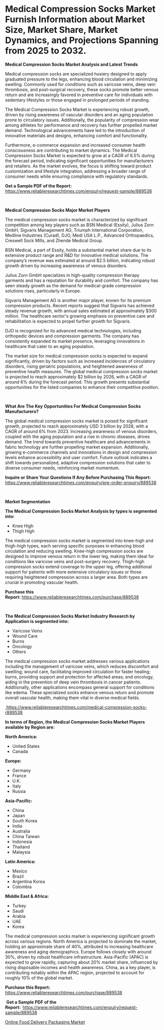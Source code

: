 <p><h1>Medical Compression Socks Market Furnish Information about Market Size, Market Share, Market Dynamics, and Projections Spanning from 2025 to 2032.</h1></p><p><strong>Medical Compression Socks Market Analysis and Latest Trends</strong></p>
<p><p>Medical compression socks are specialized hosiery designed to apply graduated pressure to the legs, enhancing blood circulation and minimizing swelling. Commonly used for conditions such as varicose veins, deep vein thrombosis, and post-surgical recovery, these socks promote better venous return and are increasingly favored in preventive care for individuals with sedentary lifestyles or those engaged in prolonged periods of standing.</p><p>The Medical Compression Socks Market is experiencing robust growth, driven by rising awareness of vascular disorders and an aging population prone to circulatory issues. Additionally, the popularity of compression wear among athletes for performance and recovery has further propelled market demand. Technological advancements have led to the introduction of innovative materials and designs, enhancing comfort and functionality.</p><p>Furthermore, e-commerce expansion and increased consumer health consciousness are contributing to market dynamics. The Medical Compression Socks Market is expected to grow at a CAGR of 6.5% during the forecast period, indicating significant opportunities for manufacturers and retailers. As the market evolves, the focus is shifting toward product customization and lifestyle integration, addressing a broader range of consumer needs while ensuring compliance with regulatory standards.</p></p>
<p><strong>Get a Sample PDF of the Report:&nbsp;</strong> <a href="https://www.reliableresearchtimes.com/enquiry/request-sample/889538?utm_campaign=2643&utm_medium=2&utm_source=Github&utm_content=ia&utm_term=04042025&utm_id=medical-compression-socks">https://www.reliableresearchtimes.com/enquiry/request-sample/889538</a></p>
<p>&nbsp;</p>
<p><strong>Medical Compression Socks Major Market Players</strong></p>
<p><p>The medical compression socks market is characterized by significant competition among key players such as BSN Medical (Essity), Julius Zorn GmbH, Sigvaris Management AG, Triumph International Corporation, Medline Industries (Curad), DJO, Medi USA L.P., Advanced Orthopaedics, Creswell Sock Mills, and Zhende Medical Group. </p><p>BSN Medical, a part of Essity, holds a substantial market share due to its extensive product range and R&D for innovative medical solutions. The company’s revenue was estimated at around $2.5 billion, indicating robust growth driven by increasing awareness of venous disorders.</p><p>Julius Zorn GmbH specializes in high-quality compression therapy garments and has a reputation for durability and comfort. The company has seen steady growth as the demand for medical-grade compression solutions rises, particularly in Europe.</p><p>Sigvaris Management AG is another major player, known for its premium compression products. Recent reports suggest that Sigvaris has achieved steady revenue growth, with annual sales estimated at approximately $300 million. The healthcare sector's growing emphasis on preventive care and rehabilitation is expected to propel further growth for Sigvaris.</p><p>DJO is recognized for its advanced medical technologies, including orthopedic devices and compression garments. The company has consistently expanded its market presence, leveraging innovations in healthcare that cater to an aging population.</p><p>The market size for medical compression socks is expected to expand significantly, driven by factors such as increased incidences of circulatory disorders, rising geriatric populations, and heightened awareness of preventive health measures. The global medical compression socks market is projected to reach approximately $2 billion by 2026, with a CAGR of around 6% during the forecast period. This growth presents substantial opportunities for the listed companies to enhance their competitive position.</p></p>
<p>&nbsp;</p>
<p><strong>What Are The Key Opportunities For Medical Compression Socks Manufacturers?</strong></p>
<p><p>The global medical compression socks market is poised for significant growth, projected to reach approximately USD 3 billion by 2028, with a CAGR of around 6% from 2023. Increasing awareness of venous disorders, coupled with the aging population and a rise in chronic diseases, drives demand. The trend towards preventive healthcare and advancements in fabric technology are further propelling market expansion. Additionally, growing e-commerce channels and innovations in design and compression levels enhance accessibility and user comfort. Future outlook indicates a shift towards personalized, adaptive compression solutions that cater to diverse consumer needs, reinforcing market momentum.</p></p>
<p><strong>Inquire or Share Your Questions If Any Before Purchasing This Report:</strong> <a href="https://www.reliableresearchtimes.com/enquiry/pre-order-enquiry/889538?utm_campaign=2643&utm_medium=2&utm_source=Github&utm_content=ia&utm_term=04042025&utm_id=medical-compression-socks">https://www.reliableresearchtimes.com/enquiry/pre-order-enquiry/889538</a></p>
<p>&nbsp;</p>
<p><strong>Market Segmentation</strong></p>
<p><strong>The Medical Compression Socks Market Analysis by types is segmented into:</strong></p>
<p><ul><li>Knee High</li><li>Thigh High</li></ul></p>
<p><p>The medical compression socks market is segmented into knee-high and thigh-high types, each serving specific purposes in enhancing blood circulation and reducing swelling. Knee-high compression socks are designed to improve venous return in the lower leg, making them ideal for conditions like varicose veins and post-surgery recovery. Thigh-high compression socks extend coverage to the upper leg, offering additional support for patients with more extensive circulatory issues or those requiring heightened compression across a larger area. Both types are crucial in promoting vascular health.</p></p>
<p><strong>Purchase this Report:&nbsp;</strong><a href="https://www.reliableresearchtimes.com/purchase/889538?utm_campaign=2643&utm_medium=2&utm_source=Github&utm_content=ia&utm_term=04042025&utm_id=medical-compression-socks">https://www.reliableresearchtimes.com/purchase/889538</a></p>
<p>&nbsp;</p>
<p><strong>The Medical Compression Socks Market Industry Research by Application is segmented into:</strong></p>
<p><ul><li>Varicose Veins</li><li>Wound Care</li><li>Burns</li><li>Oncology</li><li>Others</li></ul></p>
<p><p>The medical compression socks market addresses various applications including the management of varicose veins, which reduces discomfort and swelling; wound care, facilitating improved circulation for faster healing; burns, providing support and protection for affected areas; and oncology, aiding in the prevention of deep vein thrombosis in cancer patients. Additionally, other applications encompass general support for conditions like edema. These specialized socks enhance venous return and promote overall vascular health, making them vital in diverse medical fields.</p></p>
<p><a href="https://www.reliableresearchtimes.com/medical-compression-socks-r889538?utm_campaign=2643&utm_medium=2&utm_source=Github&utm_content=ia&utm_term=04042025&utm_id=medical-compression-socks">&nbsp;https://www.reliableresearchtimes.com/medical-compression-socks-r889538</a></p>
<p><strong>In terms of Region, the Medical Compression Socks Market Players available by Region are:</strong></p>
<p>
    <p> <strong> North America: </strong>
        <ul>
            <li>United States</li>
            <li>Canada</li>
        </ul>
        </p> 
    <p> <strong> Europe: </strong>
        <ul>
            <li>Germany</li>
            <li>France</li>
            <li>U.K.</li>
            <li>Italy</li>
            <li>Russia</li>
        </ul>
        </p> 
    <p> <strong> Asia-Pacific: </strong>
        <ul>
            <li>China</li>
            <li>Japan</li>
            <li>South Korea</li>
            <li>India</li>
            <li>Australia</li>
            <li>China Taiwan</li>
            <li>Indonesia</li>
            <li>Thailand</li>
            <li>Malaysia</li>
        </ul>
        </p> 
    <p> <strong> Latin America: </strong>
        <ul>
            <li>Mexico</li>
            <li>Brazil</li>
            <li>Argentina Korea</li>
            <li>Colombia</li>
        </ul>
        </p> 
    <p> <strong> Middle East & Africa: </strong>
        <ul>
            <li>Turkey</li>
            <li>Saudi</li>
            <li>Arabia</li>
            <li>UAE</li>
            <li>Korea</li>
        </ul>
    </p>
    </p>
<p><p>The medical compression socks market is experiencing significant growth across various regions. North America is projected to dominate the market, holding an approximate share of 40%, attributed to increasing healthcare awareness and aging demographics. Europe follows closely with around 30%, driven by robust healthcare infrastructure. Asia-Pacific (APAC) is expected to grow rapidly, capturing about 20% market share, influenced by rising disposable incomes and health awareness. China, as a key player, is contributing notably within the APAC region, projected to account for roughly 10% of the global market.</p></p>
<p><strong>Purchase this Report: </strong><a href="https://www.reliableresearchtimes.com/purchase/889538?utm_campaign=2643&utm_medium=2&utm_source=Github&utm_content=ia&utm_term=04042025&utm_id=medical-compression-socks">https://www.reliableresearchtimes.com/purchase/889538</a></p>
<p>&nbsp;<strong>Get a Sample PDF of the Report:&nbsp;&nbsp;</strong><a href="https://www.reliableresearchtimes.com/enquiry/request-sample/889538?utm_campaign=2643&utm_medium=2&utm_source=Github&utm_content=ia&utm_term=04042025&utm_id=medical-compression-socks">https://www.reliableresearchtimes.com/enquiry/request-sample/889538</a></p>
<p><strong></strong></p>
<p><p><a href="https://github.com/dolorespeddico90/Market-Research-Report-List-1/blob/main/online-food-delivery-packaging-market.md?utm_campaign=2643&utm_medium=2&utm_source=Github&utm_content=ia&utm_term=04042025&utm_id=medical-compression-socks">Online Food Delivery Packaging Market</a></p></p>